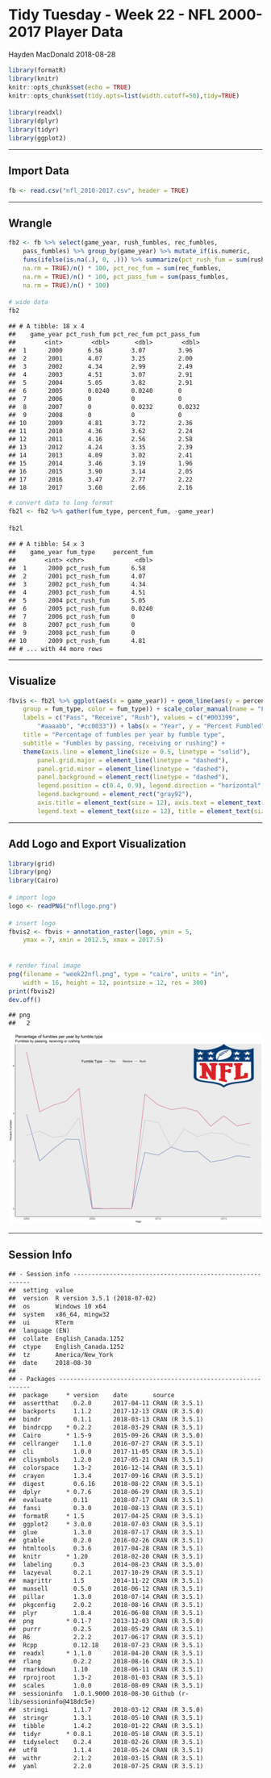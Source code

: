 Tidy Tuesday - Week 22 - NFL 2000-2017 Player Data
================
Hayden MacDonald
2018-08-28

``` r
library(formatR)
library(knitr)
knitr::opts_chunk$set(echo = TRUE)
knitr::opts_chunk$set(tidy.opts=list(width.cutoff=50),tidy=TRUE)

library(readxl)
library(dplyr)
library(tidyr)
library(ggplot2)
```

------------------------------------------------------------------------

Import Data
-----------

``` r
fb <- read.csv("nfl_2010-2017.csv", header = TRUE)
```

------------------------------------------------------------------------

Wrangle
-------

``` r
fb2 <- fb %>% select(game_year, rush_fumbles, rec_fumbles, 
    pass_fumbles) %>% group_by(game_year) %>% mutate_if(is.numeric, 
    funs(ifelse(is.na(.), 0, .))) %>% summarize(pct_rush_fum = sum(rush_fumbles, 
    na.rm = TRUE)/n() * 100, pct_rec_fum = sum(rec_fumbles, 
    na.rm = TRUE)/n() * 100, pct_pass_fum = sum(pass_fumbles, 
    na.rm = TRUE)/n() * 100)

# wide data
fb2
```

    ## # A tibble: 18 x 4
    ##    game_year pct_rush_fum pct_rec_fum pct_pass_fum
    ##        <int>        <dbl>       <dbl>        <dbl>
    ##  1      2000       6.58        3.07         3.96  
    ##  2      2001       4.07        3.25         2.00  
    ##  3      2002       4.34        2.99         2.49  
    ##  4      2003       4.51        3.07         2.91  
    ##  5      2004       5.05        3.82         2.91  
    ##  6      2005       0.0240      0.0240       0     
    ##  7      2006       0           0            0     
    ##  8      2007       0           0.0232       0.0232
    ##  9      2008       0           0            0     
    ## 10      2009       4.81        3.72         2.36  
    ## 11      2010       4.36        3.62         2.24  
    ## 12      2011       4.16        2.56         2.58  
    ## 13      2012       4.24        3.35         2.39  
    ## 14      2013       4.09        3.02         2.41  
    ## 15      2014       3.46        3.19         1.96  
    ## 16      2015       3.90        3.14         2.05  
    ## 17      2016       3.47        2.77         2.22  
    ## 18      2017       3.60        2.66         2.16

``` r
# convert data to long format
fb2l <- fb2 %>% gather(fum_type, percent_fum, -game_year)

fb2l
```

    ## # A tibble: 54 x 3
    ##    game_year fum_type     percent_fum
    ##        <int> <chr>              <dbl>
    ##  1      2000 pct_rush_fum      6.58  
    ##  2      2001 pct_rush_fum      4.07  
    ##  3      2002 pct_rush_fum      4.34  
    ##  4      2003 pct_rush_fum      4.51  
    ##  5      2004 pct_rush_fum      5.05  
    ##  6      2005 pct_rush_fum      0.0240
    ##  7      2006 pct_rush_fum      0     
    ##  8      2007 pct_rush_fum      0     
    ##  9      2008 pct_rush_fum      0     
    ## 10      2009 pct_rush_fum      4.81  
    ## # ... with 44 more rows

------------------------------------------------------------------------

Visualize
---------

``` r
fbvis <- fb2l %>% ggplot(aes(x = game_year)) + geom_line(aes(y = percent_fum, 
    group = fum_type, color = fum_type)) + scale_color_manual(name = "Fumble Type", 
    labels = c("Pass", "Receive", "Rush"), values = c("#003399", 
        "#aaaabb", "#cc0033")) + labs(x = "Year", y = "Percent Fumbled", 
    title = "Percentage of fumbles per year by fumble type", 
    subtitle = "Fumbles by passing, receiving or rushing") + 
    theme(axis.line = element_line(size = 0.5, linetype = "solid"), 
        panel.grid.major = element_line(linetype = "dashed"), 
        panel.grid.minor = element_line(linetype = "dashed"), 
        panel.background = element_rect(linetype = "dashed"), 
        legend.position = c(0.4, 0.9), legend.direction = "horizontal", 
        legend.background = element_rect("gray92"), 
        axis.title = element_text(size = 12), axis.text = element_text(size = 12), 
        legend.text = element_text(size = 12), title = element_text(size = 16))
```

------------------------------------------------------------------------

Add Logo and Export Visualization
---------------------------------

``` r
library(grid)
library(png)
library(Cairo)

# import logo
logo <- readPNG("nfllogo.png")

# insert logo
fbvis2 <- fbvis + annotation_raster(logo, ymin = 5, 
    ymax = 7, xmin = 2012.5, xmax = 2017.5)


# render final image
png(filename = "week22nfl.png", type = "cairo", units = "in", 
    width = 16, height = 12, pointsize = 12, res = 300)
print(fbvis2)
dev.off()
```

    ## png 
    ##   2

![](week22nfl.png)

------------------------------------------------------------------------

Session Info
------------

    ## - Session info ----------------------------------------------------------
    ##  setting  value                       
    ##  version  R version 3.5.1 (2018-07-02)
    ##  os       Windows 10 x64              
    ##  system   x86_64, mingw32             
    ##  ui       RTerm                       
    ##  language (EN)                        
    ##  collate  English_Canada.1252         
    ##  ctype    English_Canada.1252         
    ##  tz       America/New_York            
    ##  date     2018-08-30                  
    ## 
    ## - Packages --------------------------------------------------------------
    ##  package     * version    date       source                            
    ##  assertthat    0.2.0      2017-04-11 CRAN (R 3.5.1)                    
    ##  backports     1.1.2      2017-12-13 CRAN (R 3.5.0)                    
    ##  bindr         0.1.1      2018-03-13 CRAN (R 3.5.1)                    
    ##  bindrcpp    * 0.2.2      2018-03-29 CRAN (R 3.5.1)                    
    ##  Cairo       * 1.5-9      2015-09-26 CRAN (R 3.5.0)                    
    ##  cellranger    1.1.0      2016-07-27 CRAN (R 3.5.1)                    
    ##  cli           1.0.0      2017-11-05 CRAN (R 3.5.1)                    
    ##  clisymbols    1.2.0      2017-05-21 CRAN (R 3.5.1)                    
    ##  colorspace    1.3-2      2016-12-14 CRAN (R 3.5.1)                    
    ##  crayon        1.3.4      2017-09-16 CRAN (R 3.5.1)                    
    ##  digest        0.6.16     2018-08-22 CRAN (R 3.5.1)                    
    ##  dplyr       * 0.7.6      2018-06-29 CRAN (R 3.5.1)                    
    ##  evaluate      0.11       2018-07-17 CRAN (R 3.5.1)                    
    ##  fansi         0.3.0      2018-08-13 CRAN (R 3.5.1)                    
    ##  formatR     * 1.5        2017-04-25 CRAN (R 3.5.1)                    
    ##  ggplot2     * 3.0.0      2018-07-03 CRAN (R 3.5.1)                    
    ##  glue          1.3.0      2018-07-17 CRAN (R 3.5.1)                    
    ##  gtable        0.2.0      2016-02-26 CRAN (R 3.5.1)                    
    ##  htmltools     0.3.6      2017-04-28 CRAN (R 3.5.1)                    
    ##  knitr       * 1.20       2018-02-20 CRAN (R 3.5.1)                    
    ##  labeling      0.3        2014-08-23 CRAN (R 3.5.0)                    
    ##  lazyeval      0.2.1      2017-10-29 CRAN (R 3.5.1)                    
    ##  magrittr      1.5        2014-11-22 CRAN (R 3.5.1)                    
    ##  munsell       0.5.0      2018-06-12 CRAN (R 3.5.1)                    
    ##  pillar        1.3.0      2018-07-14 CRAN (R 3.5.1)                    
    ##  pkgconfig     2.0.2      2018-08-16 CRAN (R 3.5.1)                    
    ##  plyr          1.8.4      2016-06-08 CRAN (R 3.5.1)                    
    ##  png         * 0.1-7      2013-12-03 CRAN (R 3.5.0)                    
    ##  purrr         0.2.5      2018-05-29 CRAN (R 3.5.1)                    
    ##  R6            2.2.2      2017-06-17 CRAN (R 3.5.1)                    
    ##  Rcpp          0.12.18    2018-07-23 CRAN (R 3.5.1)                    
    ##  readxl      * 1.1.0      2018-04-20 CRAN (R 3.5.1)                    
    ##  rlang         0.2.2      2018-08-16 CRAN (R 3.5.1)                    
    ##  rmarkdown     1.10       2018-06-11 CRAN (R 3.5.1)                    
    ##  rprojroot     1.3-2      2018-01-03 CRAN (R 3.5.1)                    
    ##  scales        1.0.0      2018-08-09 CRAN (R 3.5.1)                    
    ##  sessioninfo   1.0.1.9000 2018-08-30 Github (r-lib/sessioninfo@418dc5e)
    ##  stringi       1.1.7      2018-03-12 CRAN (R 3.5.0)                    
    ##  stringr       1.3.1      2018-05-10 CRAN (R 3.5.1)                    
    ##  tibble        1.4.2      2018-01-22 CRAN (R 3.5.1)                    
    ##  tidyr       * 0.8.1      2018-05-18 CRAN (R 3.5.1)                    
    ##  tidyselect    0.2.4      2018-02-26 CRAN (R 3.5.1)                    
    ##  utf8          1.1.4      2018-05-24 CRAN (R 3.5.1)                    
    ##  withr         2.1.2      2018-03-15 CRAN (R 3.5.1)                    
    ##  yaml          2.2.0      2018-07-25 CRAN (R 3.5.1)
